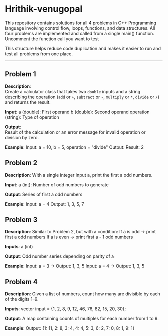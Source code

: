 # Hrithik-venugopal

This repository contains solutions for all 4 problems in C++ Programming language involving control flow, loops, functions, and data structures.
All four problems are implemented and called from a single main() function. Uncomment the function call you want to test

This structure helps reduce code duplication and makes it easier to run and test all problems from one place.

---

## Problem 1
**Description**:  
Create a calculator class that takes two `double` inputs and a string describing the operation (`add` or `+`, `subtract` or `-`, `multiply` or `*`, `divide` or `/`) and returns the result.

**Input**:
a (double): First operand
b (double): Second operand
operation (string): Type of operation

**Output**:  
Result of the calculation or an error message for invalid operation or division by zero.

**Example**:
Input: a = 10, b = 5, operation = "divide"
Output: Result: 2


## Problem 2
**Description**:
With a single integer input a, print the first a odd numbers.

**Input**:
a (int): Number of odd numbers to generate

**Output**:
Series of first a odd numbers

**Example**:
Input: a = 4
Output: 1, 3, 5, 7


## Problem 3
**Description**:
Similar to Problem 2, but with a condition:
If a is odd → print first a odd numbers
If a is even → print first a - 1 odd numbers

**Inputs**:
a (int)

**Output**:
Odd number series depending on parity of a

**Example**:
Input: a = 3 → Output: 1, 3, 5
Input: a = 4 → Output: 1, 3, 5


## Problem 4
**Description**:
Given a list of numbers, count how many are divisible by each of the digits 1–9.

**Inputs**:
vector<int> input = {1, 2, 8, 9, 12, 46, 76, 82, 15, 20, 30};

**Output**:
A map containing counts of multiples for each number from 1 to 9.

**Example**:
Output: {1: 11, 2: 8, 3: 4, 4: 4, 5: 3, 6: 2, 7: 0, 8: 1, 9: 1}




